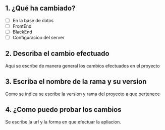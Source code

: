 ## 1. ¿Qué ha cambiado?
-[ ] En la base de datos
-[ ] FrontEnd
-[ ] BlackEnd
-[ ] Configuracion del server
## 2. Describa el cambio efectuado
Aqui se escribe de manera general los cambios efectuados en el proyecto

## 3. Escriba el nombre de la rama y su version

Como se indica se escribe la version y rama del proyecto a que pertenece

## 4. ¿Como puedo probar los cambios
Se escribe la url y la forma en que efectuar la apliacion.
